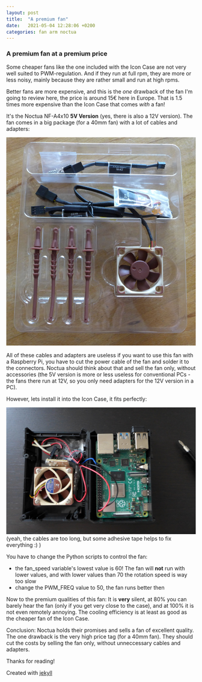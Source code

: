 ```yaml
---
layout: post
title:  "A premium fan"
date:   2021-05-04 12:28:06 +0200
categories: fan arm noctua
---
```

### A premium fan at a premium price

Some cheaper fans like the one included with the Icon Case are not very well suited to PWM-regulation. And if they run at full rpm, they are more or less noisy, mainly because they are rather small and run at high rpms.

Better fans are more expensive, and this is the _one_ drawback of the fan I'm going to review here, the price is around 15€ here in Europe. That is 1.5 times more expensive than the Icon Case that comes _with_ a fan!

It's the Noctua NF-A4x10 **5V Version** (yes, there is also a 12V version). The fan comes in a big package (for a 40mm fan) with a lot of cables and adapters:

![noctua_package image](/images/noctua01.jpg)

All of these cables and adapters are useless if you want to use this fan with a Raspberry Pi, you have to cut the power cable of the fan and solder it to the connectors. Noctua should think about that and sell the fan only, without accessories (the 5V version is more or less useless for conventional PCs - the fans there run at 12V, so you only need adapters for the 12V version in a PC).

However, lets install it into the Icon Case, it fits perfectly:

![noctua_icon_case image](/images/noctua02.jpg)
(yeah, the cables are too long, but some adhesive tape helps to fix everything :) )

You have to change the Python scripts to control the fan:

* the fan_speed variable's lowest value is 60! The fan will **not** run with lower values, and with lower values than 70 the rotation speed is way too slow
* change the PWM_FREQ value to 50, the fan runs better then

Now to the premium qualities of this fan: It is **very** silent, at 80% you can barely hear the fan (only if you get very close to the case), and at 100% it is not even remotely annoying. The cooling efficiency is at least as good as the cheaper fan of the Icon Case.

Conclusion: Noctua holds their promises and sells a fan of excellent quality. The one drawback is the very high price tag (for a 40mm fan). They should cut the costs by selling the fan only, without unneccessary cables and adapters. 

Thanks for reading!

Created with [jekyll][jekyll-link]

[jekyll-link]: https://jekyllrb.com/

